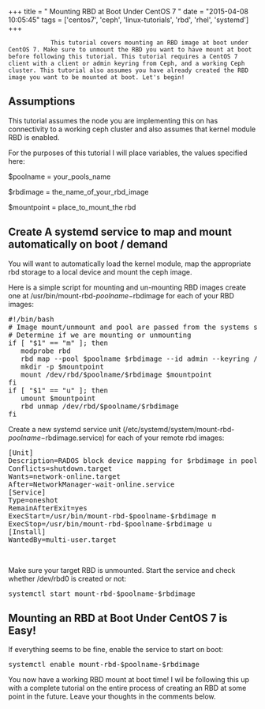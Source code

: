 +++
title = "				Mounting RBD at Boot Under CentOS 7		"
date = "2015-04-08 10:05:45"
tags = ['centos7', 'ceph', 'linux-tutorials', 'rbd', 'rhel', 'systemd']
+++

    			This tutorial covers mounting an RBD image at boot under CentOS 7. Make sure to unmount the RBD you want to have mount at boot before following this tutorial. This tutorial requires a CentOS 7 client with a client or admin keyring from Ceph, and a working Ceph cluster. This tutorial also assumes you have already created the RBD image you want to be mounted at boot. Let's begin!

<h2>Assumptions</h2>
This tutorial assumes the node you are implementing this on has connectivity to a working ceph cluster and also assumes that kernel module RBD is enabled.

For the purposes of this tutorial I will place variables, the values specified here:

\$poolname = your_pools_name

\$rbdimage = the_name_of_your_rbd_image

\$mountpoint = place_to_mount_the rbd

<h2>Create A systemd service to map and mount automatically on boot / demand</h2>
You will want to automatically load the kernel module, map the appropriate rbd storage to a local device and mount the ceph image.

Here is a simple script for mounting and un-mounting RBD images create one at /usr/bin/mount-rbd-$poolname-$rbdimage for each of your RBD images:

<pre class="lang:default decode:true " title="Script for mounting and unmoutning RBD Images">#!/bin/bash
# Image mount/unmount and pool are passed from the systems service as arguments
# Determine if we are mounting or unmounting
if [ "$1" == "m" ]; then
   modprobe rbd
   rbd map --pool $poolname $rbdimage --id admin --keyring /etc/ceph/ceph.client.admin.keyring
   mkdir -p $mountpoint
   mount /dev/rbd/$poolname/$rbdimage $mountpoint
fi
if [ "$1" == "u" ]; then
   umount $mountpoint
   rbd unmap /dev/rbd/$poolname/$rbdimage
fi</pre>

Create a new systemd service unit (/etc/systemd/system/mount-rbd-$poolname-$rbdimage.service) for each of your remote rbd images:

<pre class="lang:default decode:true" title="Create a systemd script for mounting an RBD at boot">[Unit]
Description=RADOS block device mapping for $rbdimage in pool $poolname"
Conflicts=shutdown.target
Wants=network-online.target
After=NetworkManager-wait-online.service
[Service]
Type=oneshot
RemainAfterExit=yes
ExecStart=/usr/bin/mount-rbd-$poolname-$rbdimage m
ExecStop=/usr/bin/mount-rbd-$poolname-$rbdimage u
[Install]
WantedBy=multi-user.target</pre>

&nbsp;

Make sure your target RBD is unmounted. Start the service and check whether /dev/rbd0 is created or not:

<pre class="lang:default decode:true " title="Test your systemd service">systemctl start mount-rbd-$poolname-$rbdimage</pre>
<h2>Mounting an RBD at Boot Under CentOS 7 is Easy!</h2>
If everything seems to be fine, enable the service to start on boot:
<pre class="lang:default decode:true" title="Enable your service at boot">systemctl enable mount-rbd-$poolname-$rbdimage</pre>
You now have a working RBD mount at boot time! I wil be following this up with a complete tutorial on the entire process of creating an RBD at some point in the future. Leave your thoughts in the comments below.
